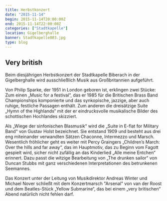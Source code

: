 ```yaml
---
title: Herbstkonzert
date: "2015-11-14"
begin: 2015-11-14T20:00:00Z
end: 2015-11-14T22:00:00Z
categories: ["Stadtkapelle"]
location: Gigelberghalle
banner: Stadtkapelle003.jpg
type: blog
---
```

## Very british

Beim diesjährigen Herbstkonzert der Stadtkapelle Biberach in der Gigelberghalle wird ausschließlich Musik aus Großbritannien aufgeführt.

Von Philip Sparke, der 1951 in London geboren ist, erklingen zwei Stücke: Zum einen „Music for a festival“, das er 1985 für die Britischen Brass Band Championships komponierte und das synkopische, jazzige, aber auch ruhige, festliche Passagen enthält. Zum anderen die dreisätzige Suite „Hymn of the Highlands“ mit der er eindrucksvolle musikalische Bilder des schottischen Hochlandes skizziert.

Als „Wiege der sinfonischen Blasmusik“ wird die „Suite in E-flat for Military Band“ von Gustav Holst bezeichnet. Sie entstand 1909 und besteht aus drei eng miteinander verwandten Sätzen Chaconne, Intermezzo und Marsch. Wesentlich fröhlicher geht es weiter mit Percy Graingers „Children’s March: Over the hills and far away“, das im Hauptmotiv, das zu Beginn vom Fagott gespielt wird, sicher nicht zufällig an das Kinderlied „Alle meine Entchen“ erinnert. Dazu passt die witzige Bearbeitung von „The drunken sailor“ von Duncan Stubbs mit ganz verschiedenen Interpretationen des betrunkenen Seemannes.

Das Konzert unter der Leitung von Musikdirektor Andreas Winter und Michael Nover schließt mit dem Konzertmarsch "Arsenal" von van der Roost und dem Beatles-Stück „Yellow Submarine“, das bei einem „very britischen“ Abend natürlich nicht fehlen darf.